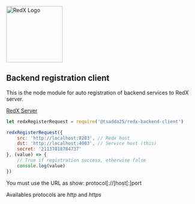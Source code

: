 <img src="https://webadmin.promfacility.eu/uploads/018e8a986030489ea5fc97190e124277.png" alt="RedX Logo" width="150px">

## Backend registration client

This is the node module for auto registration of backend services
to RedX server.

[RedX Server](https://github.com/adda25/redx)

```js
let redxRegisterRequest = require('@tsadda25/redx-backend-client')

redxRegisterRequest({ 
	src: 'http://localhost:8283', // Redx host
	dst: 'http://localhost:4003', // Service host (this)
	secret: '21137818784737'
}, (value) => {
	// True if registration success, otherwise false
	console.log(value)
})
```

You must use the URL as show: protocol[://]host[:]port

Availables protocols are *http* and *https*